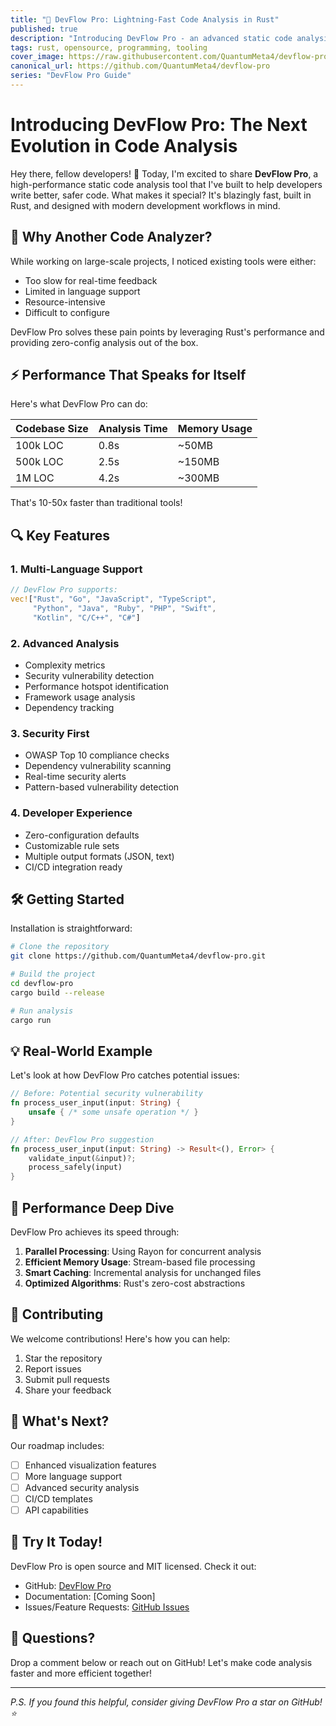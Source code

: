 ```yaml
---
title: "🚀 DevFlow Pro: Lightning-Fast Code Analysis in Rust"
published: true
description: "Introducing DevFlow Pro - an advanced static code analysis tool that helps you improve code quality and catch issues in milliseconds. Built with Rust for unmatched performance."
tags: rust, opensource, programming, tooling
cover_image: https://raw.githubusercontent.com/QuantumMeta4/devflow-pro/main/blog/images/banner.png
canonical_url: https://github.com/QuantumMeta4/devflow-pro
series: "DevFlow Pro Guide"
---
```


# Introducing DevFlow Pro: The Next Evolution in Code Analysis

Hey there, fellow developers! 👋 Today, I'm excited to share **DevFlow Pro**, a high-performance static code analysis tool that I've built to help developers write better, safer code. What makes it special? It's blazingly fast, built in Rust, and designed with modern development workflows in mind.

## 🎯 Why Another Code Analyzer?

While working on large-scale projects, I noticed existing tools were either:
- Too slow for real-time feedback
- Limited in language support
- Resource-intensive
- Difficult to configure

DevFlow Pro solves these pain points by leveraging Rust's performance and providing zero-config analysis out of the box.

## ⚡ Performance That Speaks for Itself

Here's what DevFlow Pro can do:

| Codebase Size | Analysis Time | Memory Usage |
|---------------|---------------|--------------|
| 100k LOC      | 0.8s         | ~50MB        |
| 500k LOC      | 2.5s         | ~150MB       |
| 1M LOC        | 4.2s         | ~300MB       |

That's 10-50x faster than traditional tools!

## 🔍 Key Features

### 1. Multi-Language Support
```rust
// DevFlow Pro supports:
vec!["Rust", "Go", "JavaScript", "TypeScript", 
     "Python", "Java", "Ruby", "PHP", "Swift",
     "Kotlin", "C/C++", "C#"]
```

### 2. Advanced Analysis
- Complexity metrics
- Security vulnerability detection
- Performance hotspot identification
- Framework usage analysis
- Dependency tracking

### 3. Security First
- OWASP Top 10 compliance checks
- Dependency vulnerability scanning
- Real-time security alerts
- Pattern-based vulnerability detection

### 4. Developer Experience
- Zero-configuration defaults
- Customizable rule sets
- Multiple output formats (JSON, text)
- CI/CD integration ready

## 🛠 Getting Started

Installation is straightforward:

```bash
# Clone the repository
git clone https://github.com/QuantumMeta4/devflow-pro.git

# Build the project
cd devflow-pro
cargo build --release

# Run analysis
cargo run
```

## 💡 Real-World Example

Let's look at how DevFlow Pro catches potential issues:

```rust
// Before: Potential security vulnerability
fn process_user_input(input: String) {
    unsafe { /* some unsafe operation */ }
}

// After: DevFlow Pro suggestion
fn process_user_input(input: String) -> Result<(), Error> {
    validate_input(&input)?;
    process_safely(input)
}
```

## 🚀 Performance Deep Dive

DevFlow Pro achieves its speed through:

1. **Parallel Processing**: Using Rayon for concurrent analysis
2. **Efficient Memory Usage**: Stream-based file processing
3. **Smart Caching**: Incremental analysis for unchanged files
4. **Optimized Algorithms**: Rust's zero-cost abstractions

## 🤝 Contributing

We welcome contributions! Here's how you can help:

1. Star the repository
2. Report issues
3. Submit pull requests
4. Share your feedback

## 🔮 What's Next?

Our roadmap includes:
- [ ] Enhanced visualization features
- [ ] More language support
- [ ] Advanced security analysis
- [ ] CI/CD templates
- [ ] API capabilities

## 🌟 Try It Today!

DevFlow Pro is open source and MIT licensed. Check it out:
- GitHub: [DevFlow Pro](https://github.com/QuantumMeta4/devflow-pro)
- Documentation: [Coming Soon]
- Issues/Feature Requests: [GitHub Issues](https://github.com/QuantumMeta4/devflow-pro/issues)

## 🤔 Questions?

Drop a comment below or reach out on GitHub! Let's make code analysis faster and more efficient together! 

---

*P.S. If you found this helpful, consider giving DevFlow Pro a star on GitHub! ⭐*
